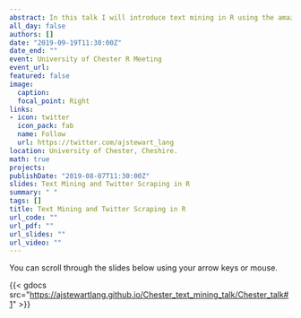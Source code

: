 ```yaml
---
abstract: In this talk I will introduce text mining in R using the amazing Tidytext package by Julia Silge and David Robinson. We'll cover how to summarise text data, sentiment analysis, the extraction of frequency information (demonstrating Zipf's law), characterising text that plays a unique contribution in two different corpora, N-gram analysis, and scraping Twitter and visualising Tweets. We'll also have a look at the Twitter timelines of Stephen King and Neil Gaiman.
all_day: false
authors: []
date: "2019-09-19T11:30:00Z"
date_end: "" 
event: University of Chester R Meeting
event_url: 
featured: false 
image:  
  caption: 
  focal_point: Right
links:
- icon: twitter 
  icon_pack: fab
  name: Follow
  url: https://twitter.com/ajstewart_lang
location: University of Chester, Cheshire.
math: true
projects:
publishDate: "2019-08-07T11:30:00Z"
slides: Text Mining and Twitter Scraping in R
summary: " "
tags: []
title: Text Mining and Twitter Scraping in R
url_code: ""
url_pdf: ""
url_slides: ""
url_video: ""
---
```

 
You can scroll through the slides below using your arrow keys or mouse.

{{< gdocs src="https://ajstewartlang.github.io/Chester_text_mining_talk/Chester_talk#1" >}}


